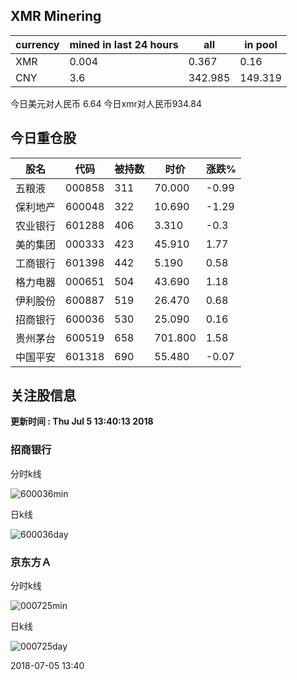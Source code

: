 ## XMR Minering

|currency|mined in last 24 hours|all|in pool|
|---|---|---|---|
|XMR|0.004|0.367|0.16|
|CNY|3.6|342.985|149.319|

今日美元对人民币 6.64	今日xmr对人民币934.84


## 今日重仓股 

|股名|代码|被持数|时价|涨跌%|
|---|---|---|---|---|
|五粮液|000858|311|70.000|-0.99|
|保利地产|600048|322|10.690|-1.29|
|农业银行|601288|406|3.310|-0.3|
|美的集团|000333|423|45.910|1.77|
|工商银行|601398|442|5.190|0.58|
|格力电器|000651|504|43.690|1.18|
|伊利股份|600887|519|26.470|0.68|
|招商银行|600036|530|25.090|0.16|
|贵州茅台|600519|658|701.800|1.58|
|中国平安|601318|690|55.480|-0.07|

## 关注股信息
**更新时间 : Thu Jul  5 13:40:13 2018**
### 招商银行 
分时k线

![600036min](http://image.sinajs.cn/newchart/min/n/sh600036.gif)

日k线

![600036day](http://image.sinajs.cn/newchart/daily/n/sh600036.gif)

### 京东方Ａ 
分时k线

![000725min](http://image.sinajs.cn/newchart/min/n/sz000725.gif)

日k线

![000725day](http://image.sinajs.cn/newchart/daily/n/sz000725.gif)

2018-07-05 13:40